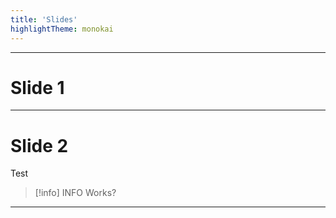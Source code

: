 ```yaml
---
title: 'Slides'
highlightTheme: monokai
---
```


---
# Slide 1

---
# Slide 2

<div class="callout">
Test

</div>

> [!info] INFO
> Works?

---